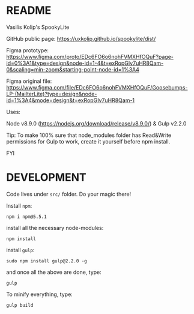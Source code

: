 # README

Vasilis Kolip's SpookyLite

GitHub public page:
https://uxkolip.github.io/spookylite/dist/

Figma prototype:
https://www.figma.com/proto/EDc6FO6o6nohFVMXHfOQuF?page-id=0%3A1&type=design&node-id=1-4&t=exRopGIv7uHR8Qam-0&scaling=min-zoom&starting-point-node-id=1%3A4

Figma original file:
https://www.figma.com/file/EDc6FO6o6nohFVMXHfOQuF/Goosebumps-LP-(MailterLite)?type=design&node-id=1%3A4&mode=design&t=exRopGIv7uHR8Qam-1

Uses:

Node v8.9.0 (https://nodejs.org/download/release/v8.9.0/) & Gulp v2.2.0

Tip: To make 100% sure that node_modules folder has Read&Write permissions for Gulp to work, create it yourself before npm install.

FYI

# DEVELOPMENT

Code lives under `src/` folder. Do your magic there! 

Install `npm`:

```
npm i npm@5.5.1
```

install all the necessary node-modules:

```
npm install
```

install `gulp`:

```
sudo npm install gulp@2.2.0 -g
```

and once all the above are done, type:

```
gulp
```

To minify everything, type:

```
gulp build
```


